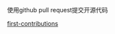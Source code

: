 


使用github pull request提交开源代码

[first-contributions](https://github.com/firstcontributions/first-contributions.git)
